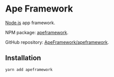 # Ape Framework

[Node.js](https://nodejs.org) app framework.

NPM package: [apeframework](https://www.npmjs.com/package/apeframework).

GitHub repository: [ApeFramework/apeframework](https://github.com/ApeFramework/apeframework).

## Installation

```
yarn add apeframework
```
